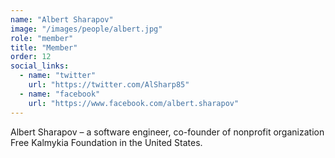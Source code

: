 ```yaml
---
name: "Albert Sharapov"
image: "/images/people/albert.jpg"
role: "member"
title: "Member"
order: 12
social_links:
  - name: "twitter"
    url: "https://twitter.com/AlSharp85"
  - name: "facebook"
    url: "https://www.facebook.com/albert.sharapov"
---
```

Albert Sharapov – a software engineer, co-founder of nonprofit organization Free Kalmykia Foundation in the United States.